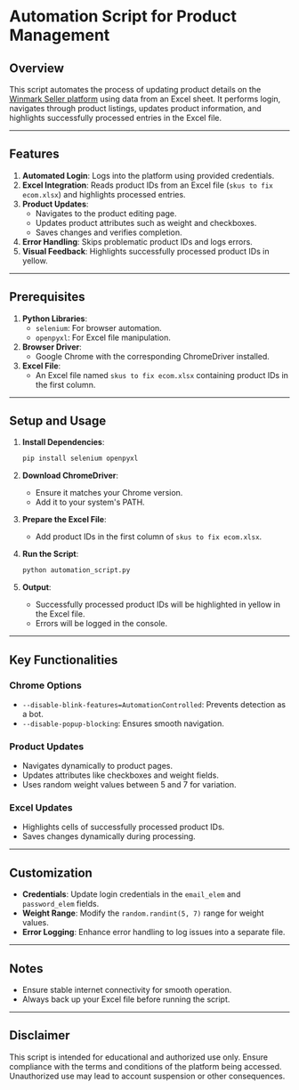 # Automation Script for Product Management

## Overview
This script automates the process of updating product details on the [Winmark Seller platform](https://winmarkseller.com/products) using data from an Excel sheet. It performs login, navigates through product listings, updates product information, and highlights successfully processed entries in the Excel file.

---

## Features
1. **Automated Login**: Logs into the platform using provided credentials.
2. **Excel Integration**: Reads product IDs from an Excel file (`skus to fix ecom.xlsx`) and highlights processed entries.
3. **Product Updates**:
   - Navigates to the product editing page.
   - Updates product attributes such as weight and checkboxes.
   - Saves changes and verifies completion.
4. **Error Handling**: Skips problematic product IDs and logs errors.
5. **Visual Feedback**: Highlights successfully processed product IDs in yellow.

---

## Prerequisites
1. **Python Libraries**:
   - `selenium`: For browser automation.
   - `openpyxl`: For Excel file manipulation.
2. **Browser Driver**:
   - Google Chrome with the corresponding ChromeDriver installed.
3. **Excel File**:
   - An Excel file named `skus to fix ecom.xlsx` containing product IDs in the first column.

---

## Setup and Usage
1. **Install Dependencies**:
   ```bash
   pip install selenium openpyxl
   ```
2. **Download ChromeDriver**:
   - Ensure it matches your Chrome version.
   - Add it to your system's PATH.

3. **Prepare the Excel File**:
   - Add product IDs in the first column of `skus to fix ecom.xlsx`.

4. **Run the Script**:
   ```bash
   python automation_script.py
   ```

5. **Output**:
   - Successfully processed product IDs will be highlighted in yellow in the Excel file.
   - Errors will be logged in the console.

---

## Key Functionalities

### Chrome Options
- `--disable-blink-features=AutomationControlled`: Prevents detection as a bot.
- `--disable-popup-blocking`: Ensures smooth navigation.

### Product Updates
- Navigates dynamically to product pages.
- Updates attributes like checkboxes and weight fields.
- Uses random weight values between 5 and 7 for variation.

### Excel Updates
- Highlights cells of successfully processed product IDs.
- Saves changes dynamically during processing.

---

## Customization
- **Credentials**: Update login credentials in the `email_elem` and `password_elem` fields.
- **Weight Range**: Modify the `random.randint(5, 7)` range for weight values.
- **Error Logging**: Enhance error handling to log issues into a separate file.

---

## Notes
- Ensure stable internet connectivity for smooth operation.
- Always back up your Excel file before running the script.

---

## Disclaimer
This script is intended for educational and authorized use only. Ensure compliance with the terms and conditions of the platform being accessed. Unauthorized use may lead to account suspension or other consequences.
